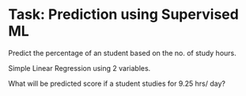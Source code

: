 # Task: Prediction using Supervised ML

Predict the percentage of an student based on the no. of study hours.

Simple Linear Regression using 2 variables.

What will be predicted score if a student studies for 9.25 hrs/ day?
